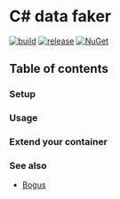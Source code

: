 # C# data faker

[![build](https://github.com/dimitrietataru/ace-csharp-data-faker/actions/workflows/build.yml/badge.svg)](https://github.com/dimitrietataru/ace-csharp-data-faker/actions/workflows/build.yml)
[![release](https://github.com/dimitrietataru/ace-csharp-data-faker/actions/workflows/release.yml/badge.svg)](https://github.com/dimitrietataru/ace-csharp-data-faker/actions/workflows/release.yml)
[![NuGet](https://img.shields.io/nuget/v/AceCSharp.DataFaker)](https://www.nuget.org/packages/AceCSharp.DataFaker)

## Table of contents

### Setup

### Usage

### Extend your container

### See also
* [Bogus](https://github.com/bchavez/Bogus)